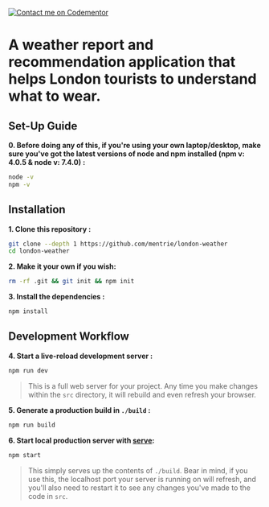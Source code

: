 [![Contact me on Codementor](https://cdn.codementor.io/badges/contact_me_github.svg)](https://www.codementor.io/rowland?utm_source=github&utm_medium=button&utm_term=rowland&utm_campaign=github)

# A weather report and recommendation application that helps London tourists to understand what to wear.

## Set-Up Guide

**0. Before doing any of this, if you're using your own laptop/desktop, make sure you've got the latest versions of node and npm installed (npm v: 4.0.5 & node v: 7.4.0) :**

```sh
node -v
npm -v
```

## Installation

**1. Clone this repository :**

```sh
git clone --depth 1 https://github.com/mentrie/london-weather
cd london-weather
```

**2. Make it your own if you wish:**

```sh
rm -rf .git && git init && npm init
```

**3. Install the dependencies :**

```sh
npm install
```

## Development Workflow


**4. Start a live-reload development server :**

```sh
npm run dev
```

> This is a full web server for your project. Any time you make changes within the `src` directory, it will rebuild and even refresh your browser.


**5. Generate a production build in `./build` :**

```sh
npm run build
```

**6. Start local production server with [serve](https://github.com/zeit/serve):**

```sh
npm start
```

> This simply serves up the contents of `./build`. Bear in mind, if you use this, the localhost port your server is running on will refresh, and you'll also need to restart it to see any changes you've made to the code in `src`.
